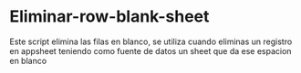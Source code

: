 # Eliminar-row-blank-sheet
Este script elimina las filas en blanco, se utiliza cuando eliminas un registro en appsheet teniendo como fuente de datos un sheet que da ese espacion en blanco
